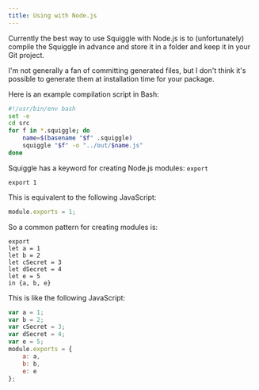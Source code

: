 ```yaml
---
title: Using with Node.js
---
```


Currently the best way to use Squiggle with Node.js is to (unfortunately)
compile the Squiggle in advance and store it in a folder and keep it in your Git
project.

I'm not generally a fan of committing generated files, but I don't think it's
possible to generate them at installation time for your package.

Here is an example compilation script in Bash:

```bash
#!/usr/bin/env bash
set -e
cd src
for f in *.squiggle; do
    name=$(basename "$f" .squiggle)
    squiggle "$f" -o "../out/$name.js"
done
```

Squiggle has a keyword for creating Node.js modules: `export`

```squiggle
export 1
```

This is equivalent to the following JavaScript:

```javascript
module.exports = 1;
```

So a common pattern for creating modules is:

```squiggle
export
let a = 1
let b = 2
let cSecret = 3
let dSecret = 4
let e = 5
in {a, b, e}
```

This is like the following JavaScript:

```javascript
var a = 1;
var b = 2;
var cSecret = 3;
var dSecret = 4;
var e = 5;
module.exports = {
    a: a,
    b: b,
    e: e
};
```
